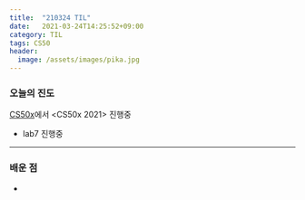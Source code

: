 ```yaml
---
title:  "210324 TIL"
date:   2021-03-24T14:25:52+09:00
category: TIL
tags: CS50
header:
  image: /assets/images/pika.jpg
---
```


<h3>오늘의 진도</h3>

[CS50x](https://cs50.harvard.edu/x/2021/)에서 <CS50x 2021> 진행중

 - lab7 진행중
 
<hr>

<h3>배운 점</h3>

 - 